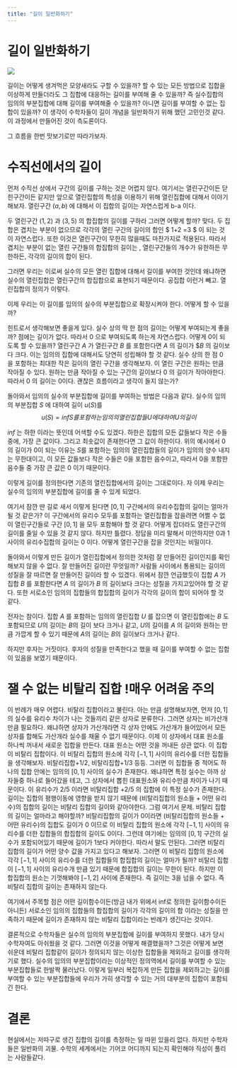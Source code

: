 ```yaml
---
title: "길이 일반화하기"
---
```


# 길이 일반화하기

![](http://leegukgeon.github.io/vitali1.png)

길이는 어떻게 생겨먹은 모양새라도 구할 수 있을까?
할 수 있는 모든 방법으로 집합을 이상하게 만들더라도 그 집합에 대응하는 길이를 부여해 줄 수 있을까?
즉 실수집합의 임의의 부분집합에 대해 길이를 부여해줄 수 있을까? 아니면 길이를 부여할 수 없는 집합이 있을까?
이 생각이 수학자들이 길이 개념을 일반화하기 위해 했던 고민인것 같다.
이 과정에서 만들어진 것이 측도론이다.

그 흐름을 한번 맛보기로만 따라가보자.

# 수직선에서의 길이

먼저 수직선 상에서 구간의 길이를 구하는 것은 어렵지 않다.
여기서는 열린구간이든 닫힌구간이든 같지만 앞으로 열린집합의 특성을 이용하기 위해 열린집합에 대해서 이야기해보자.
열린구간 $(a,b)$ 에 대해서 이 집합의 길이는 자연스럽게 b-a 이다.

두 열린구간 $(1,2)$ 과 $(3,5)$ 의 합집합의 길이를 구하라 그러면 어떻게 할까?
맞다.
두 집합은 겹치는 부분이 없으므로 각각의 열린 구간의 길이의 합인 $ 1+2 =3 $ 이 되는 것이 자연스럽다.
또한 이것은 열린구간이 무한히 많을때도 마찬가지로 적용된다.
따라서 겹치는 부분이 없는 열린 구간들의 합집합의 길이는 , 열린구간들의 개수가 유한하든 무한하든, 각각의 길이의 합이 된다.

그러면 우리는 이로써 실수의 모든 열린 집합에 대해서 길이를 부여한 것인데 왜냐하면 실수의 열린집합은 열린구간의 합집합으로 표현되기 때문이다. 공집합 이런거 빼고. 열린집합의 정의가 이렇다.

이제 우리는 이 길이를 임의의 실수의 부분집합으로 확장시켜야 한다. 어떻게 할 수 있을까?

힌트로서 생각해보면 좋을게 있다. 실수 상의 딱 한 점의 길이는 어떻게 부여되는게 좋을까?
점에는 길이가 없다. 따라서 $0$ 으로 부여되도록 하는게 자연스럽다. 어떻게 $0$이 되도록 할 수 있을까?
열린구간 $A$ 가 열린구간 $B$ 를 포함한다면 $A$ 의 길이가 $$B$ 의 길이보다 크다. 이는 임의의 집합에 대해서도 당연히 성립해야 할 것 같다.
실수 상의 한 점 ${0}$ 을 포함하는 최대한 작은 길이의 열린 구간을 생각해보자. 이 열린 구간은 원하는 만큼 작아질 수 있다. 원하는 만큼 작아질 수 있는 구간의 길이보다 ${0}$ 의 길이가 작아야한다. 따라서 ${0}$ 의 길이는 $0$이다. 괜찮은 흐름이라고 생각이 들지 않는가?

돌아와서 임의의 실수의 부분집합에 길이를 부여하는 방법은 다음과 같다.
실수의 임의의 부분집합 $S$ 에 대하여 길이 $u(S)$를
$$u(S) = inf{S를 포함하는 임의의 열린집합들 U 에 대하여 U의 길이}$$

$inf$ 는 하한 이라는 뜻인데 어색할 수도 있겠다.
하한은 집합의 모든 값들보다 작은 수들 중에, 가장 큰 값이다. 그리고 최솟값이 존재한다면 그 값이 하한이다.
위의 예시에서 ${0}$ 의 길이가 $0$이 되는 이유는 $S$를 포함하는 임의의 열린집합들의 길이가 임의의 양수 내지는 무한대이고, 이 모든 값들보다 작은 수들은 $0$을 포함한 음수이고, 따라서 $0$을 포함한 음수들 중 가장 큰 값은 $0$ 이기 때문이다.

이렇게 길이를 정의한다면 기존의 열린집합에서의 길이는 그대로이다.
자 이제 우리는 실수의 임의의 부분집합에 길이를 줄 수 있게 되었다.

여기서 잠깐 딴 길로 새서 이렇게 된다면 $[0,1]$ 구간에서의 유리수집합의 길이는 얼마가 될 것 같은가?
이 구간에서의 유리수 모두를 포함하는 열린집합을 잡을려면 어쩔 수 없이 열린구간들로 구간 $[0,1]$ 을 모두 포함해야 할 것 같다. 어떻게 잡더라도 열린구간의 길이를 줄일 수 있을 것 같지 않다. 하지만 틀렸다. 정답을 미리 말해서 미안하지만 0과 1사이의 유리수집합의 길이는 0 이다. 어떻게 열린구간을 잡을 것인지는 비밀이다.

돌아와서 이렇게 만든 길이가 열린집합에서 정의한 것처럼 잘 만들어진 길이인지를 확인해보지 않을 수 없다.
잘 만들어진 길이란 무엇일까?
사람들 사이에서 통용되는 길이의 성질을 잘 따르면 잘 만들어진 길이라 할 수 있겠다.
위에서 잠깐 언급했듯이 집합 $A$ 가 집합 $B$ 를 포함한다면 $A$ 의 길이가 $B$ 의 길이보다 크다는 성질을 가지고있어야 할 것 같다. 또한 서로소인 임의의 집합들의 합집합의 길이가 각각의 길이의 합이 되어야 할 것 같다.

전자는 참이다. 집합 $A$ 를 포함하는 임의의 열린집합 $U$ 를 잡으면 이 열린집합에는 $B$ 도 포함되므로 $U$의 길이는 $B$의 길이 보다 크거나 같고, $U$의 길이를 $A$ 의 길이와 원하는 만큼 가깝게 할 수 있기 때문에 $A$의 길이는 $B$의 길이보다 크거나 같다.

하지만 후자는 거짓이다. 후자의 성질을 만족한다고 했을 때 길이를 부여할 수 없는 집합이 있음을 보였기 때문이다.

# 잴 수 없는 비탈리 집합 !매우 어려움 주의

이 반례가 매우 어렵다. 비탈리 집합이라고 불린다. 아는 만큼 설명해보자면, 먼저 $[0,1]$ 의 실수를 유리수 차이가 나는 것들끼리 같은 상자로 분류한다. 그러면 상자는 비가산개만큼 필요하다. 왜냐하면 상자가 가산개라면 각 상자 안에도 가산개가 들어있어서 모든 상자를 합해도 가산개라 실수를 채울 수 없기 때문이다. 이제 이 상자에서 대표 원소를 하나씩 꺼내서 새로운 집합을 만든다. 대표 원소는 어떤 것을 꺼내든 상관 없다. 이 집합이 비탈리 집합이다.
이 비탈리 집합의 원소에 각각 $[-1,1]$ 사이의 유리수를 더한 집합들을 생각해보자. 비탈리집합$+1/2$, 비탈리집합$+1/3$ 등등. 그러면 이 집합들 중 적어도 하나의 집합 안에는 임의의 $[0,1]$ 사이의 실수가 존재한다. 왜냐하면 특정 실수는 아까 상자들중 하나로 들어갔을 테고, 그 상자에서 뽑힌 대표원소와 유리수만큼 차이가 나기 때문이다. 이 유리수가 $2/5$ 이라면 비탈리집합 $+ 2/5$ 의 집합에 이 특정 실수가 존재한다.
길이는 집합의 평행이동에 영향을 받지 않기 때문에 (비탈리집합의 원소들 + 어떤 유리수)의 집합의 길이는 비탈리 집합의 길이와 같아야한다.
그럼 여기서 문제. 비탈리 집합의 길이는 얼마라고 해야할까? 비탈리집합의 길이가 0이라면
(비탈리집합의 원소들 + 어떤 유리수)의 집합도 길이가 0 이므로
이 비탈리 집합의 원소에 각각 $[-1,1]$ 사이의 유리수를 더한 집합들의 합집합의 길이도 0이다.
그런데 여기에는 임의의 $[0,1]$ 구간의 실수가 포함되어있기 때문에 길이가 1보다 커야한다. 따라서 말도 안된다.
그러면 비탈리 집합의 길이가 어떤 양수 값을 가지고 있다고 해보자.
그러면 이 비탈리 집합의 원소에 각각 $[-1,1]$ 사이의 유리수를 더한 집합들의 합집합의 길이는 얼마가 될까?
비탈리 집합이 $[-1,1]$ 사이의 유리수개 만큼 있기 때문에 합집합의 길이는 무한이 된다.
하지만 이 합집합의 원소는 기껏해봐야 $[-1,2]$ 사이에 존재한다. 즉 길이는 3을 넘을 수 없다.
즉 비탈리 집합의 길이는 존재하지 않는다.

여기에서 주목할 점은 어떤 길이함수이든(방금 내가 위에서 inf로 정의한 길이함수이든 아니든)
서로소인 임의의 집합들의 합집합의 길이가 각각의 길이의 합 이라는 성질을 만족하기 때문에 길이가 존재하지 않는 비탈리 집합이라는 반례가 생긴다는 것이다.

결론적으로 수학자들은 실수의 임의의 부분집합에 길이를 부여하지 못했다. 내가 당시 수학자여도 아쉬웠을 것 같다.
그러면 이것을 어떻게 해결했을까?
그것은 어떻게 보면 쉬운데
비탈리 집합같이 길이가 정의되지 않는 이상한 집합들을 제외하고 길이를 생각하기로 했다.
실수의 임의의 부분집합이라는 이상적인 정의역에서 길이를 부여할 수 있는 부분집합들로 한발짝 물러났다.
이렇게 일부러 복잡하게 만든 집합을 제외하고는 길이를 부여할 수 있는 부분집합들에 우리가 가히 생각할 수 있는 거의 대부분의 집합이 포함되긴 한다.

# 결론

현실에서는 저따구로 생긴 집합의 길이를 측정하는 일 따윈 있을리 없다. 하지만 수학자들은 일반화의 괴물. 수학의 세계에서는 기어코 어디까지 되는지 확인해야 직성이 풀리는 사람들같다.
